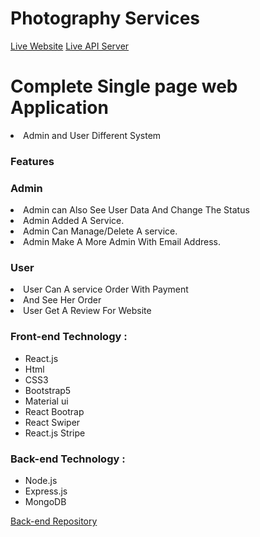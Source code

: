 # Photography Services


[Live Website](https://photography-services1.web.app/)
[Live API Server](https://damp-fortress-30622.herokuapp.com/)


# Complete Single page web Application

<li>Admin and User Different System</li>
 
### Features

### Admin

 <li>Admin can Also See User Data And Change The Status </li>
 <li>Admin Added A Service.</li>
 <li>Admin Can Manage/Delete A service.</li>
 <li>Admin Make A More Admin With Email Address.</li>

### User

<li>User Can A service Order With Payment</li>
<li>And See Her Order</li>
<li>User Get A Review For Website</li>


### Front-end Technology : 
* React.js
* Html
* CSS3
* Bootstrap5
* Material ui
* React Bootrap
* React Swiper
* React.js Stripe

### Back-end Technology :
* Node.js
* Express.js
* MongoDB


[Back-end Repository](https://github.com/Porgramming-Hero-web-course/complete-website-server-SIsiam)

